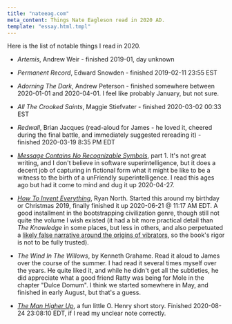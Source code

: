 ```yaml
---
title: "nateeag.com"
meta_content: Things Nate Eagleson read in 2020 AD.
template: "essay.html.tmpl"
---
```


Here is the list of notable things I read in 2020.

* _Artemis_, Andrew Weir - finished 2019-01, day unknown

* _Permanent Record_, Edward Snowden - finished 2019-02-11 23:55 EST

* _Adorning The Dark_, Andrew Peterson - finished somewhere between 2020-01-01
  and 2020-04-01. I feel like probably January, but not sure.

* _All The Crooked Saints_, Maggie Stiefvater - finished 2020-03-02 00:33 EST

* _Redwall_, Brian Jacques (read-aloud for James - he loved it, cheered during
  the final battle, and immediately suggested rereading it) - finished
  2020-03-19 8:35 PM EDT

* [_Message Contains No Recognizable
  Symbols_](https://www.ssec.wisc.edu/~billh/g/mcnrs.html), part 1. It's not
  great writing, and I don't believe in software superintelligence, but it does
  a decent job of capturing in fictional form what it might be like to be a
  witness to the birth of a unFriendly superintelligence. I read this ages ago
  but had it come to mind and dug it up 2020-04-27.

* [_How To Invent Everything_](https://www.howtoinventeverything.com/about),
  Ryan North. Started this around my birthday or Christmas 2019, finally
  finished it up 2020-06-21 @ 11:17 AM EDT. A good installment in the
  bootstrapping civilization genre, though still not quite the volume I wish
  existed (it had a bit more practical detail than _The Knowledge_ in some
  places, but less in others, and also perpetuated a [likely false narrative
  around the origins of
  vibrators](https://www.bbc.com/future/article/20181107-the-history-of-the-vibrator),
  so the book's rigor is not to be fully trusted).

* _The Wind In The Willows_, by Kenneth Grahame. Read it aloud to James over
  the course of the summer. I had read it several times myself over the years.
  He quite liked it, and while he didn't get all the subtleties, he did
  appreciate what a good friend Ratty was being for Mole in the chapter "Dulce
  Domum". I think we started somewhere in May, and finished in early August,
  but that's a guess.

* [_The Man Higher
  Up_](https://americanliterature.com/author/o-henry/short-story/the-man-higher-up
  ), a fun little O. Henry short story. Finished 2020-08-24 23:08:10 EDT, if I
  read my unclear note correctly.
